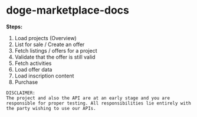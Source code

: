 # doge-marketplace-docs

**Steps:**

1. Load projects (Overview)
2. List for sale / Create an offer
3. Fetch listings / offers for a project
4. Validate that the offer is still valid
5. Fetch activities
6. Load offer data
7. Load inscription content
8. Purchase

```
DISCLAIMER:
The project and also the API are at an early stage and you are responsible for proper testing. All responsibilities lie entirely with the party wishing to use our APIs.
```
